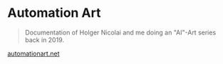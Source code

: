 # Automation Art

> Documentation of Holger Nicolai and me doing an "AI"-Art series back in 2019.

[automationart.net](https://automationart.net)
